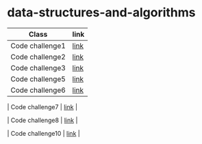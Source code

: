 # data-structures-and-algorithms

| Class   | link                                                                               |
| ------- | ------------------                                                                 |
| Code challenge1 | [link](https://github.com/Mohammed1994Mosleh/data-structures-and-algorithms/blob/main/codechallenge-1/README1.md)                 |
| Code challenge2 | [link](https://github.com/Mohammed1994Mosleh/data-structures-and-algorithms/blob/main/codechalleng-2/README.md)                 |
| Code challenge3 | [link](https://github.com/Mohammed1994Mosleh/data-structures-and-algorithms/blob/main/codechalleng-3/README.md)                 |
| Code challenge5 | [link](https://github.com/Mohammed1994Mosleh/data-structures-and-algorithms/blob/linked-list/class05/Readme.md)                 |
| Code challenge6 | [link](https://github.com/Mohammed1994Mosleh/data-structures-and-algorithms/blob/linked-list/codechallenge6/Readme.md)                 |




| Code challenge7 | [link](https://github.com/Mohammed1994Mosleh/data-structures-and-algorithms/blob/linked-list-kth/codechallenge7/Readme.md)                 |

| Code challenge8 | [link](https://github.com/Mohammed1994Mosleh/data-structures-and-algorithms/blob/challenge89/class89/README.md)                 |




| Code challenge10 | [link](https://github.com/Mohammed1994Mosleh/data-structures-and-algorithms/blob/main/challenge10/README.md)                 |


